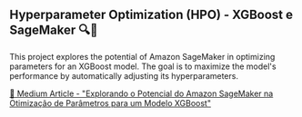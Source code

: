 ## Hyperparameter Optimization (HPO) - XGBoost e SageMaker 🔍🚀

This project explores the potential of Amazon SageMaker in optimizing parameters for an XGBoost model. The goal is to maximize the model's performance by automatically adjusting its hyperparameters.

[📖 Medium Article - "Explorando o Potencial do Amazon SageMaker na Otimização de Parâmetros para um Modelo XGBoost"](https://medium.com/@alvzslivia/explorando-o-potencial-do-amazon-sagemaker-na-otimiza%C3%A7%C3%A3o-de-par%C3%A2metros-para-um-modelo-xgboost-b8ed136efee7)


